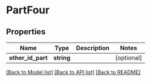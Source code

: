 # PartFour

## Properties
Name | Type | Description | Notes
------------ | ------------- | ------------- | -------------
**other_id_part** | **string** |  | [optional] 

[[Back to Model list]](../../README.md#documentation-for-models) [[Back to API list]](../../README.md#documentation-for-api-endpoints) [[Back to README]](../../README.md)

